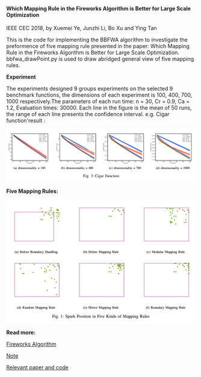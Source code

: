 #### Which Mapping Rule in the Fireworks Algorithm is Better for Large Scale Optimization

IEEE CEC 2018, by Xuemei Ye, Junzhi Li, Bo Xu and Ying Tan

This is the code for implementing the BBFWA algorithm to investigate the preformence of five mapping rule presented in the paper: Which Mapping Rule in the Fireworks Algorithm is Better for Large Scale Optimization. bbfwa_drawPoint.py is used to draw abridged general view of five mapping rules.

**Experiment**

The experiments designed 9 groups experiments on the selected 9 benchmark functions, the dimensions of each experiment is 100, 400, 700, 1000 respectively.The parameters of each run time: n = 30, Cr = 0.9, Ca = 1.2, Evaluation times: 30000.  Each line in the figure is the mean of 50 runs, the range of each line presents the confidence interval. e.g. Cigar function'result :

![Cigar Function](https://github.com/xuemei-ye/mapping-rule/blob/master/Cigar.PNG)

**Five Mapping Rules:**

![Mapping Rule](https://github.com/xuemei-ye/mapping-rule/blob/master/Mapping%20Rule.PNG)

**Read more:**

[Fireworks Algorithm](http://www.cil.pku.edu.cn/research/fa/)

[Note](https://zhuanlan.zhihu.com/p/34699945)

[Relevant paper and code](http://www.cil.pku.edu.cn/research/fwa/resources/index.html)
